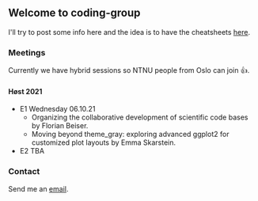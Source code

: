 ## Welcome to coding-group

I'll try to post some info here and the idea is to have the cheatsheets [here](https://github.com/anyosa/coding-group/tree/gh-pages/cs).

### Meetings 

Currently we have hybrid sessions so NTNU people from Oslo can join 👍.

#### Høst 2021

- E1 Wednesday 06.10.21
  - Organizing the collaborative development of scientific code bases by Florian Beiser.
  - Moving beyond theme_gray: exploring advanced ggplot2 for customized plot layouts by Emma Skarstein.
- E2 TBA

### Contact

Send me an [email](https://www.ntnu.edu/employees/susan.anyosa).
